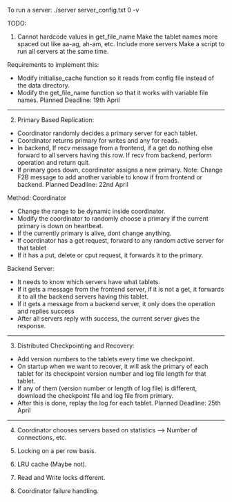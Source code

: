 To run a server:
./server server_config.txt 0 -v

TODO:
1. Cannot hardcode values in get_file_name 
    Make the tablet names more spaced out like aa-ag, ah-am, etc.
    Include more servers
    Make a script to run all servers at the same time.

Requirements to implement this:
- Modify initialise_cache function so it reads from config file instead of the data directory.
- Modify the get_file_name function so that it works with variable file names.
Planned Deadline: 19th April
-------------------------------------------------------------------------
2. Primary Based Replication:
- Coordinator randomly decides a primary server for each tablet.
- Coordinator returns primary for writes and any for reads.
- In backend, If recv message from a frontend, if a get do nothing else forward to all servers having this row.
              If recv from backend, perform operation and return quit.
- If primary goes down, coordinator assigns a new primary.
Note: Change F2B message to add another variable to know if from frontend or backend.
Planned Deadline: 22nd April

Method:
Coordinator
- Change the range to be dynamic inside coordinator.
- Modify the coordinator to randomly choose a primary if the current primary is down on heartbeat.
- If the currently primary is alive, dont change anything.
- If coordinator has a get request, forward to any random active server for that tablet
- If it has a put, delete or cput request, it forwards it to the primary.

Backend Server:
- It needs to know which servers have what tablets.
- If it gets a message from the frontend server, if it is not a get, it forwards it to all the backend servers having this tablet.
- If it gets a message from a backend server, it only does the operation and replies success
- After all servers reply with success, the current server gives the response.
-------------------------------------------------------------------------
3. Distributed Checkpointing and Recovery:
- Add version numbers to the tablets every time we checkpoint.
- On startup when we want to recover, it will ask the primary of each tablet for its checkpoint version number and log file length for that tablet.
- If any of them (version number or length of log file) is different, download the checkpoint file and log file from primary.
- After this is done, replay the log for each tablet.
Planned Deadline: 25th April
-------------------------------------------------------------------------
4. Coordinator chooses servers based on statistics --> Number of connections, etc.

5. Locking on a per row basis.

6. LRU cache (Maybe not).

7. Read and Write locks different.

8. Coordinator failure handling.